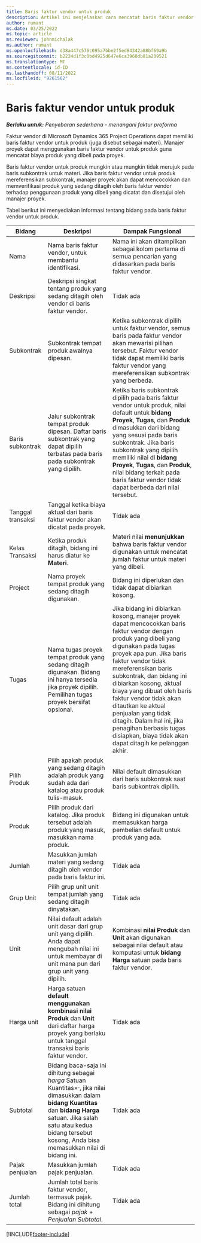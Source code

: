 ```yaml
---
title: Baris faktur vendor untuk produk
description: Artikel ini menjelaskan cara mencatat baris faktur vendor untuk produk dan menggunakan bidang yang berbeda untuk mencatat pembelian produk dari vendor.
author: rumant
ms.date: 03/25/2022
ms.topic: article
ms.reviewer: johnmichalak
ms.author: rumant
ms.openlocfilehash: d38a447c576c095a7bbe2f5ed84342a88bf69a9b
ms.sourcegitcommit: b2224d1f3c0bd4925d647e6ca3960db81a209521
ms.translationtype: MT
ms.contentlocale: id-ID
ms.lasthandoff: 08/11/2022
ms.locfileid: "9261562"
---
```

# <a name="vendor-invoice-lines-for-products"></a>Baris faktur vendor untuk produk

_**Berlaku untuk:** Penyebaran sederhana - menangani faktur proforma_

Faktur vendor di Microsoft Dynamics 365 Project Operations dapat memiliki baris faktur vendor untuk produk (juga disebut sebagai materi). Manajer proyek dapat menggunakan baris faktur vendor untuk produk guna mencatat biaya produk yang dibeli pada proyek.

Baris faktur vendor untuk produk mungkin atau mungkin tidak merujuk pada baris subkontrak untuk materi. Jika baris faktur vendor untuk produk mereferensikan subkontrak, manajer proyek akan dapat mencocokkan dan memverifikasi produk yang sedang ditagih oleh baris faktur vendor terhadap penggunaan produk yang dibeli yang dicatat dan disetujui oleh manajer proyek.

Tabel berikut ini menyediakan informasi tentang bidang pada baris faktur vendor untuk produk.

| Bidang | Deskripsi | Dampak Fungsional |
| --- | --- | --- |
| Nama | Nama baris faktur vendor, untuk membantu identifikasi. | Nama ini akan ditampilkan sebagai kolom pertama di semua pencarian yang didasarkan pada baris faktur vendor. |
| Deskripsi | Deskripsi singkat tentang produk yang sedang ditagih oleh vendor di baris faktur vendor. | Tidak ada |
| Subkontrak | Subkontrak tempat produk awalnya dipesan. | Ketika subkontrak dipilih untuk faktur vendor, semua baris pada faktur vendor akan mewarisi pilihan tersebut. Faktur vendor tidak dapat memiliki baris faktur vendor yang mereferensikan subkontrak yang berbeda. |
| Baris subkontrak | Jalur subkontrak tempat produk dipesan. Daftar baris subkontrak yang dapat dipilih terbatas pada baris pada subkontrak yang dipilih. | Ketika baris subkontrak dipilih pada baris faktur vendor untuk produk, nilai default untuk **bidang Proyek**, **Tugas**, dan **Produk** dimasukkan dari bidang yang sesuai pada baris subkontrak. Jika baris subkontrak yang dipilih memiliki nilai di **bidang Proyek**, **Tugas**, dan **Produk**, nilai bidang terkait pada baris faktur vendor tidak dapat berbeda dari nilai tersebut. |
| Tanggal transaksi | Tanggal ketika biaya aktual dari baris faktur vendor akan dicatat pada proyek. | Tidak ada|
| Kelas Transaksi | Ketika produk ditagih, bidang ini harus diatur ke **Materi**. | Materi nilai **menunjukkan** bahwa baris faktur vendor digunakan untuk mencatat jumlah faktur untuk materi yang dibeli. |
| Project | Nama proyek tempat produk yang sedang ditagih digunakan. | Bidang ini diperlukan dan tidak dapat dibiarkan kosong. |
| Tugas | Nama tugas proyek tempat produk yang sedang ditagih digunakan. Bidang ini hanya tersedia jika proyek dipilih. Pemilihan tugas proyek bersifat opsional. | Jika bidang ini dibiarkan kosong, manajer proyek dapat mencocokkan baris faktur vendor dengan produk yang dibeli yang digunakan pada tugas proyek apa pun. Jika baris faktur vendor tidak mereferensikan baris subkontrak, dan bidang ini dibiarkan kosong, aktual biaya yang dibuat oleh baris faktur vendor tidak akan ditautkan ke aktual penjualan yang tidak ditagih. Dalam hal ini, jika penagihan berbasis tugas disiapkan, biaya tidak akan dapat ditagih ke pelanggan akhir. |
| Pilih Produk | Pilih apakah produk yang sedang ditagih adalah produk yang sudah ada dari katalog atau produk tulis-masuk. | Nilai default dimasukkan dari baris subkontrak saat baris subkontrak dipilih. |
| Produk | Pilih produk dari katalog. Jika produk tersebut adalah produk yang masuk, masukkan nama produk. | Bidang ini digunakan untuk memasukkan harga pembelian default untuk produk yang ada. |
| Jumlah | Masukkan jumlah materi yang sedang ditagih oleh vendor pada baris faktur ini. | Tidak ada |
| Grup Unit | Pilih grup unit unit tempat jumlah yang sedang ditagih dinyatakan. | Tidak ada |
| Unit | Nilai default adalah unit dasar dari grup unit yang dipilih. Anda dapat mengubah nilai ini untuk membayar di unit mana pun dari grup unit yang dipilih. | Kombinasi **nilai Produk** dan **Unit** akan digunakan sebagai nilai default atau komputasi untuk **bidang Harga** satuan pada baris faktur vendor. |
| Harga unit | Harga satuan **default menggunakan kombinasi nilai Produk** dan **Unit** dari daftar harga proyek yang berlaku untuk tanggal transaksi baris faktur vendor. | Tidak ada |
| Subtotal | Bidang baca-saja ini dihitung sebagai *harga* Satuan Kuantitas&times;*·*, jika nilai dimasukkan dalam **bidang Kuantitas** dan **bidang Harga** satuan. Jika salah satu atau kedua bidang tersebut kosong, Anda bisa memasukkan nilai di bidang ini. | Tidak ada |
| Pajak penjualan | Masukkan jumlah pajak penjualan. | Tidak ada |
| Jumlah total | Jumlah total baris faktur vendor, termasuk pajak. Bidang ini dihitung sebagai *pajak* + *Penjualan Subtotal*. | Tidak ada |

[!INCLUDE[footer-include](../../includes/footer-banner.md)]
